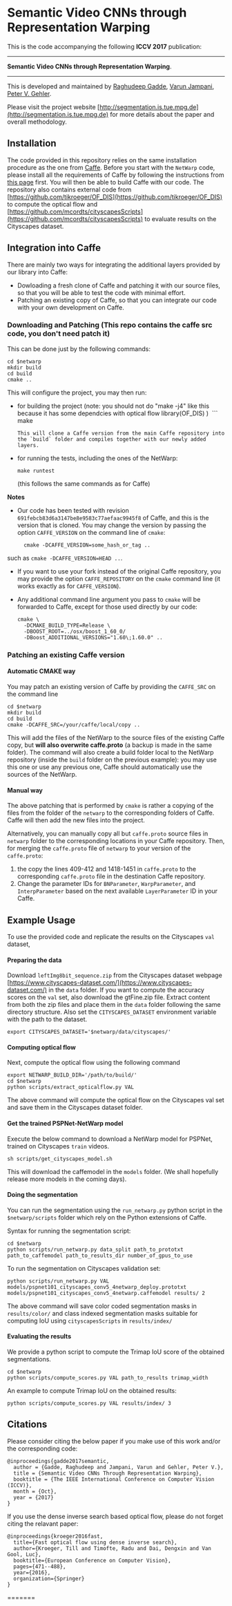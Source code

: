 
# Semantic Video CNNs through Representation Warping

This is the code accompanying the following **ICCV 2017** publication:

--------

**Semantic Video CNNs through Representation Warping**.

--------

This is developed and maintained by
[Raghudeep Gadde](https://ps.is.tuebingen.mpg.de/person/rgadde),
[Varun Jampani](https://varunjampani.github.io),
[Peter V. Gehler](https://ps.is.tuebingen.mpg.de/person/pgehler).

Please visit the project website [http://segmentation.is.tue.mpg.de](http://segmentation.is.tue.mpg.de) for more details about the paper and overall methodology.

## Installation

The code provided in this repository relies on the same installation procedure as the one from [Caffe](http://caffe.berkeleyvision.org/).
Before you start with the `NetWarp` code, please install all the requirements of Caffe by following the instructions from [this page](http://caffe.berkeleyvision.org/installation.html) first.
You will then be able to build Caffe with our code.
The repository also contains external code from [https://github.com/tikroeger/OF_DIS](https://github.com/tikroeger/OF_DIS) to compute the optical flow and [https://github.com/mcordts/cityscapesScripts](https://github.com/mcordts/cityscapesScripts) to evaluate results on the Cityscapes dataset.

## Integration into Caffe

There are mainly two ways for integrating the additional layers provided by our library into Caffe:

* Dowloading a fresh clone of Caffe and patching it with our source files, so that you will be able to test the code with minimal effort.
* Patching an existing copy of Caffe, so that you can integrate our code with your own development on Caffe.

### Downloading and Patching (This repo contains the caffe src code, you don't need patch it)

This can be done just by the following commands:
```
cd $netwarp
mkdir build
cd build
cmake ..
```

This will configure the project, you may then run:

* for building the project (note: you should not do "make -j4" like this because it has some dependcies with optical flow library(OF_DIS) )
  ```
  make 
  ```
  This will clone a Caffe version from the main Caffe repository into the `build` folder and compiles together with our newly added layers.
* for running the tests, including the ones of the NetWarp:
  ```
  make runtest
  ```

  (this follows the same commands as for Caffe)

**Notes**

* Our code has been tested with revision `691febcb83d6a3147be8e9583c77aefaac9945f8` of Caffe, and this
is the version that is cloned. You may change the version by passing the option `CAFFE_VERSION` on the command line of
`cmake`:

        cmake -DCAFFE_VERSION=some_hash_or_tag ..

such as `cmake -DCAFFE_VERSION=HEAD ..`.

* If you want to use your fork instead of the original Caffe repository, you may provide the option `CAFFE_REPOSITORY` on the `cmake` command line (it works exactly as for `CAFFE_VERSION`).
* Any additional command line argument you pass to `cmake` will be forwarded to Caffe, except for those
  used directly by our code:

      cmake \
        -DCMAKE_BUILD_TYPE=Release \
        -DBOOST_ROOT=../osx/boost_1_60_0/
        -DBoost_ADDITIONAL_VERSIONS="1.60\;1.60.0" ..

### Patching an existing Caffe version

#### Automatic CMAKE way
You may patch an existing version of Caffe by providing the `CAFFE_SRC` on the command line
```
cd $netwarp
mkdir build
cd build
cmake -DCAFFE_SRC=/your/caffe/local/copy ..
```

This will add the files of the NetWarp to the source files of the existing Caffe copy, but **will also
overwrite caffe.proto** (a backup is made in the same folder).
The command will also create a build folder local to the NetWarp repository (inside the `build` folder on the previous example): you may use this one
or use any previous one, Caffe should automatically use the sources of the NetWarp.

#### Manual way
The above patching that is performed by `cmake` is rather a copying of the files from the folder of the `netwarp` to the
corresponding folders of Caffe. Caffe will then add the new files into the project.

Alternatively, you can manually copy all but `caffe.proto` source files in `netwarp` folder to the corresponding locations in your Caffe repository. Then, for merging the `caffe.proto` file of `netwarp` to your version of the `caffe.proto`:

1. the copy the lines 409-412 and 1418-1451 in `caffe.proto` to the corresponding `caffe.proto` file in the destination Caffe repository.
2. Change the parameter IDs for `BNParameter`, `WarpParameter`, and `InterpParameter` based on the next available `LayerParameter` ID in your Caffe.

## Example Usage
To use the provided code and replicate the results on the Cityscapes `val` dataset, 

#### Preparing the data
Download `leftImg8bit_sequence.zip` from the Cityscapes dataset webpage [https://www.cityscapes-dataset.com/](https://www.cityscapes-dataset.com/) in the `data` folder. If you want to compute the accuracy scores on the `val` set, also download the gtFine.zip file. Extract content from both the zip files and place them in the `data` folder following the same directory structure. Also set the `CITYSCAPES_DATASET` environment variable with the path to the dataset.

```
export CITYSCAPES_DATASET='$netwarp/data/cityscapes/'
```

#### Computing optical flow

Next, compute the optical flow using the following command 
```
export NETWARP_BUILD_DIR='/path/to/build/'
cd $netwarp
python scripts/extract_opticalflow.py VAL 
```

The above command will compute the optical flow on the Cityscapes val set and save them in the Cityscapes dataset folder.

#### Get the trained PSPNet-NetWarp model

Execute the below command to download a NetWarp model for PSPNet, trained on Cityscapes `train` videos.
```
sh scripts/get_cityscapes_model.sh
```

This will download the caffemodel in the `models` folder. (We shall hopefully release more models in the coming days).

#### Doing the segmentation

You can run the segmentation using the `run_netwarp.py` python script in the `$netwarp/scripts` folder which rely on the Python extensions of Caffe.

Syntax for running the segmentation script:
```
cd $netwarp
python scripts/run_netwarp.py data_split path_to_prototxt path_to_caffemodel path_to_results_dir number_of_gpus_to_use
```

To run the segmentation on Cityscapes validation set:
```
python scripts/run_netwarp.py VAL models/pspnet101_cityscapes_conv5_4netwarp_deploy.prototxt models/pspnet101_cityscapes_conv5_4netwarp.caffemodel results/ 2
```

The above command will save color coded segmentation masks in `results/color/` and class indexed segmentation masks suitable for computing IoU using `cityscapesScripts` in `results/index/`

#### Evaluating the results
We provide a python script to compute the Trimap IoU score of the obtained segmentations.
```
cd $netwarp
python scripts/compute_scores.py VAL path_to_results trimap_width
```

An example to compute Trimap IoU on the obtained results:
```
python scripts/compute_scores.py VAL results/index/ 3
```


## Citations

Please consider citing the below paper if you make use of this work and/or the corresponding code:

```
@inproceedings{gadde2017semantic,
  author = {Gadde, Raghudeep and Jampani, Varun and Gehler, Peter V.},
  title = {Semantic Video CNNs Through Representation Warping},
  booktitle = {The IEEE International Conference on Computer Vision (ICCV)},
  month = {Oct},
  year = {2017}
} 
```

If you use the dense inverse search based optical flow, please do not forget citing the relavant paper:

```
@inproceedings{kroeger2016fast,
  title={Fast optical flow using dense inverse search},
  author={Kroeger, Till and Timofte, Radu and Dai, Dengxin and Van Gool, Luc},
  booktitle={European Conference on Computer Vision},
  pages={471--488},
  year={2016},
  organization={Springer}
}
```
=======
